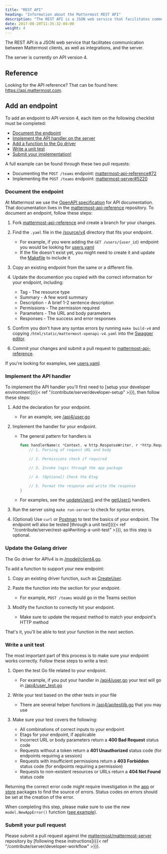 ```yaml
---
title: "REST API"
heading: "Information about the Mattermost REST API"
description: "The REST API is a JSON web service that facilitates communication between Mattermost clients, as well as integrations, and the server."
date: 2017-08-20T11:35:32-04:00
weight: 4
---
```


The REST API is a JSON web service that facilitates communication between Mattermost clients, as well as integrations, and the server.

The server is currently on API version 4.

## Reference

Looking for the API reference? That can be found here: https://api.mattermost.com.

## Add an endpoint

To add an endpoint to API version 4, each item on the following checklist must be completed:

- [Document the endpoint](#documenting-the-endpoint)
- [Implement the API handler on the server](#implementing-the-api-handler)
- [Add a function to the Go driver](#updating-the-go-driver)
- [Write a unit test](#writing-a-unit-test)
- [Submit your implementation!](#submitting-your-pull-request)

A full example can be found through these two pull requests:

- Documenting the `POST /teams` endpoint: [mattermost-api-reference#72](https://github.com/mattermost/mattermost-api-reference/pull/72)
- Implementing the `POST /teams` endpoint: [mattermost-server#5220](https://github.com/mattermost/mattermost-server/pull/5220)

### Document the endpoint

At Mattermost we use the [OpenAPI specification](https://github.com/OAI/OpenAPI-Specification/blob/master/versions/2.0.md) for API documentation. That documentation lives in the [mattermost-api-reference](https://github.com/mattermost/mattermost-api-reference) repository. To document an endpoint, follow these steps:

1. Fork [mattermost-api-reference](https://github.com/mattermost/mattermost-api-reference)
and create a branch for your changes.
2. Find the `.yaml` file in the [/source/v4](https://github.com/mattermost/mattermost-api-reference/tree/master/v4/source) directory that fits your endpoint.
    - For example, if you were adding the `GET /users/{user_id}` endpoint you would be looking for [users.yaml](https://github.com/mattermost/mattermost-api-reference/blob/master/v4/source/users.yaml)
    - If the file doesn't exist yet, you might need to create it and update the [Makefile](https://github.com/mattermost/mattermost-api-reference/tree/master/Makefile) to include it

3. Copy an existing endpoint from the same or a different file.
4. Update the documention you copied with the correct information for your endpoint, including:
    - Tag - The resource type
    - Summary - A few word summary
    - Description - A brief 1-2 sentence description
    - Permissions - The permission required
    - Parameters - The URL and body parameters
    - Responses - The success and error responses
5.  Confirm you don't have any syntax errors by running `make build-v4` and copying `/html/static/mattermost-openapi-v4.yaml` into the [Swagger editor](http://editor.swagger.io).
6.  Commit your changes and submit a pull request to [mattermost-api-reference](https://github.com/mattermost/mattermost-api-reference).

If you're looking for examples, see [users.yaml](https://github.com/mattermost/mattermost-api-reference/blob/master/v4/source/users.yaml).

### Implement the API handler

To implement the API handler you'll first need to [setup your developer environment]({{< ref "/contribute/server/developer-setup" >}}), then follow these steps:

1.  Add the declaration for your endpoint.
    - For an example, see [/api4/user.go](https://github.com/mattermost/mattermost-server/tree/master/api4/user.go)

2.  Implement the handler for your endpoint.
    - The general pattern for handlers is

        ```Go
        func handlerName(c *Context, w http.ResponseWriter, r *http.Request) {
            // 1. Parsing of request URL and body

            // 2. Permissions check if required

            // 3. Invoke logic through the app package

            // 4. (Optional) Check the Etag

            // 5. Format the response and write the response
        }
        ```

    - For examples, see the [updateUser()](https://github.com/mattermost/mattermost-server/tree/master/api4/user.go#L86) and the [getUser()](https://github.com/mattermost/mattermost-server/tree/master/api4/user.go#L58) handlers.

3.  Run the server using `make run-server` to check for syntax errors.
4.  (Optional) Use `curl` or [Postman](https://www.getpostman.com/) to test the basics of your endpoint. The endpoint will also be tested [through a unit test]({{< ref "/contribute/server/rest-api#writing-a-unit-test" >}}), so this step is optional.

### Update the Golang driver

The Go driver for APIv4 is in [/model/client4.go](https://github.com/mattermost/mattermost-server/tree/master/model/client4.go).

To add a function to support your new endpoint:

1.  Copy an existing driver function, such as [CreateUser](https://github.com/mattermost/mattermost-server/tree/master/model/client4.go#L186).
2.  Paste the function into the section for your endpoint.
    - For example, `POST /teams` would go in the Teams section

3.  Modify the function to correctly hit your endpoint.
    - Make sure to update the request method to match your endpoint's HTTP method

That's it, you'll be able to test your function in the next section.

### Write a unit test

The most important part of this process is to make sure your endpoint works correctly. Follow these steps to write a test:

1.  Open the test Go file related to your endpoint.
    - For example, if you put your handler in [/api4/user.go](https://github.com/mattermost/mattermost-server/tree/master/api4/user.go) your test will go in [/api4/user\_test.go](https://github.com/mattermost/mattermost-server/tree/master/api4/user_test.go)

2.  Write your test based on the other tests in your file
    - There are several helper functions in [/api4/apitestlib.go](https://github.com/mattermost/mattermost-server/tree/master/api4/apitestlib.go) that you may use

3.  Make sure your test covers the following:
    - All combinations of correct inputs to your endpoint
    - Etags for your endpoint, if applicable
    - Incorrect URL or body parameters return a **400 Bad Request** status code
    - Requests without a token return a **401 Unauthorized** status code (for endpoints requiring a session)
    - Requests with insufficient permissions return a **403 Forbidden** status code (for endpoints requiring a permission)
    - Requests to non-existent resources or URLs return a **404 Not Found** status code

Returning the correct error code might require investigation in the [app](https://github.com/mattermost/mattermost-server/tree/master/app) or [store](https://github.com/mattermost/mattermost-server/tree/master/store) packages to find the source of errors. Status codes on errors should be set at the creation of the error.

When completing this step, please make sure to use the new `model.NewAppError()` function ([see example](https://github.com/mattermost/mattermost-server/blob/master/store/sqlstore/user_store.go)).

### Submit your pull request

Please submit a pull request against the [mattermost/mattermost-server](https://github.com/mattermost/mattermost-server) repository by [following these instructions]({{< ref "/contribute/server/developer-workflow" >}}).
